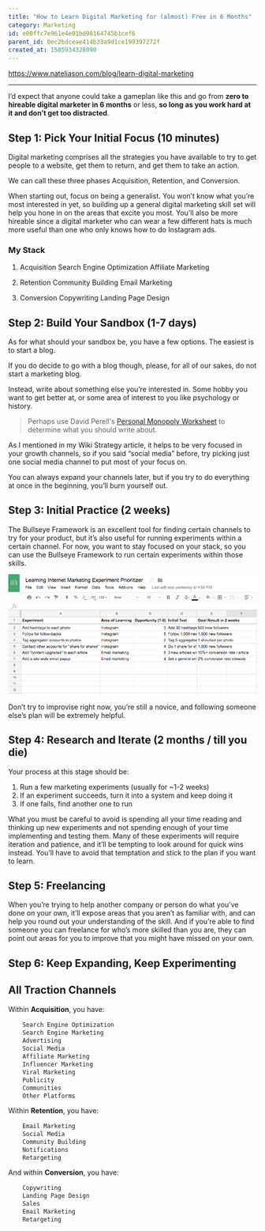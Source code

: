 ```yaml
---
title: "How to Learn Digital Marketing for (almost) Free in 6 Months"
category: Marketing
id: e00ffc7e961e4e01bd98164745b1cef6
parent_id: 0ec2bdceae414b33a9d1ce199397272f
created_at: 1585934328090
---
```


https://www.nateliason.com/blog/learn-digital-marketing

---

I’d expect that anyone could take a gameplan like this and go from **zero to hireable digital marketer in 6 months** or less, **so long as you work hard at it and don’t get too distracted**.

## Step 1: Pick Your Initial Focus (10 minutes)

Digital marketing comprises all the strategies you have available to try to get people to a website, get them to return, and get them to take an action.

We can call these three phases Acquisition, Retention, and Conversion.

When starting out, focus on being a generalist. You won’t know what you’re most interested in yet, so building up a general digital marketing skill set will help you hone in on the areas that excite you most. You’ll also be more hireable since a digital marketer who can wear a few different hats is much more useful than one who only knows how to do Instagram ads.

### My Stack
1. Acquisition
Search Engine Optimization
Affiliate Marketing

2. Retention
Community Building
Email Marketing

3. Conversion
Copywriting
Landing Page Design

## Step 2: Build Your Sandbox (1-7 days)

As for what should your sandbox be, you have a few options. The easiest is to start a blog.

If you do decide to go with a blog though, please, for all of our sakes, do not start a marketing blog.

Instead, write about something else you’re interested in. Some hobby you want to get better at, or some area of interest to you like psychology or history.

> Perhaps use David Perell's [Personal Monopoly Worksheet](./resources/42b7e56298f14dc3835239dca29dbc1e.pdf) to determine what you should write about.

As I mentioned in my Wiki Strategy article, it helps to be very focused in your growth channels, so if you said “social media” before, try picking just one social media channel to put most of your focus on.

You can always expand your channels later, but if you try to do everything at once in the beginning, you’ll burn yourself out.

## Step 3: Initial Practice (2 weeks)

The Bullseye Framework is an excellent tool for finding certain channels to try for your product, but it’s also useful for running experiments within a certain channel. For now, you want to stay focused on your stack, so you can use the Bullseye Framework to run certain experiments within those skills.

![147937f9d071f29fbcf92cdb19213278.png](./resources/8089e381f7ee426c83b4a38c86047c4c.png)

Don’t try to improvise right now, you’re still a novice, and following someone else’s plan will be extremely helpful.

## Step 4: Research and Iterate (2 months / till you die)

Your process at this stage should be:

1. Run a few marketing experiments (usually for ~1-2 weeks)
2. If an experiment succeeds, turn it into a system and keep doing it
3. If one fails, find another one to run

What you must be careful to avoid is spending all your time reading and thinking up new experiments and not spending enough of your time implementing and testing them. Many of these experiments will require iteration and patience, and it’ll be tempting to look around for quick wins instead. You’ll have to avoid that temptation and stick to the plan if you want to learn.

## Step 5: Freelancing

When you’re trying to help another company or person do what you’ve done on your own, it’ll expose areas that you aren’t as familiar with, and can help you round out your understanding of the skill. And if you’re able to find someone you can freelance for who’s more skilled than you are, they can point out areas for you to improve that you might have missed on your own.

## Step 6: Keep Expanding, Keep Experimenting



## All Traction Channels

Within **Acquisition**, you have:
```
    Search Engine Optimization
    Search Engine Marketing
    Advertising
    Social Media
    Affiliate Marketing
    Influencer Marketing
    Viral Marketing
    Publicity
    Communities
    Other Platforms
```

Within **Retention**, you have:
```
    Email Marketing
    Social Media
    Community Building
    Notifications
    Retargeting
```

And within **Conversion**, you have:
```
    Copywriting
    Landing Page Design
    Sales
    Email Marketing
    Retargeting
```
    
